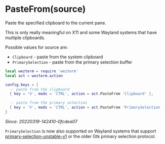 # PasteFrom(source)

Paste the specified clipboard to the current pane.

This is only really meaningful on X11 and some Wayland systems that have multiple clipboards.

Possible values for source are:

* `Clipboard` - paste from the system clipboard
* `PrimarySelection` - paste from the primary selection buffer

```lua
local wezterm = require 'wezterm'
local act = wezterm.action

config.keys = {
  -- paste from the clipboard
  { key = 'V', mods = 'CTRL', action = act.PasteFrom 'Clipboard' },

  -- paste from the primary selection
  { key = 'V', mods = 'CTRL', action = act.PasteFrom 'PrimarySelection' },
}
```

*Since: 20220319-142410-0fcdea07*

`PrimarySelection` is now also supported on Wayland systems that support [primary-selection-unstable-v1](https://wayland.app/protocols/primary-selection-unstable-v1) or the older Gtk primary selection protocol.
